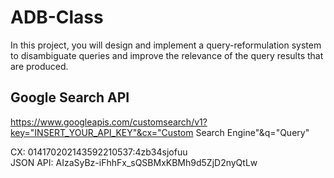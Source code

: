 # ADB-Class

In this project, you will design and implement a query-reformulation system to disambiguate queries and improve the relevance of the query results that are produced.

## Google Search API

https://www.googleapis.com/customsearch/v1?key="INSERT_YOUR_API_KEY"&cx="Custom Search Engine"&q="Query"

CX: 014170202143592210537:4zb34sjofuu<br>
JSON API: AIzaSyBz-iFhhFx_sQSBMxKBMh9d5ZjD2nyQtLw

